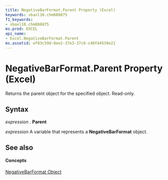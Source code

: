 ```yaml
---
title: NegativeBarFormat.Parent Property (Excel)
keywords: vbaxl10.chm886075
f1_keywords:
- vbaxl10.chm886075
ms.prod: EXCEL
api_name:
- Excel.NegativeBarFormat.Parent
ms.assetid: ef03c59d-0ee2-37e3-37c0-c48f44539e21
---
```



# NegativeBarFormat.Parent Property (Excel)

Returns the parent object for the specified object. Read-only.


## Syntax

 _expression_ . **Parent**

 _expression_ A variable that represents a **NegativeBarFormat** object.


## See also


#### Concepts


[NegativeBarFormat Object](negativebarformat-object-excel.md)

